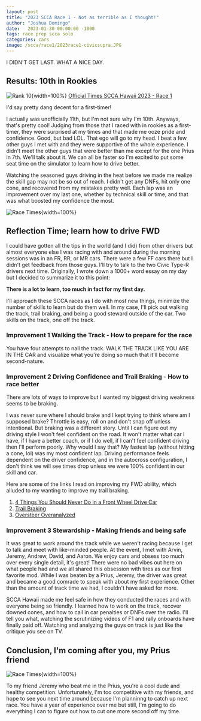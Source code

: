 ```yaml
---
layout: post
title: "2023 SCCA Race 1 - Not as terrible as I thought!"
author: "Joshua Domingo"
date:   2023-01-30 00:00:00 -1000
tags: race prep scca solo  
categories: cars
image: /scca/race1/2023race1-civicsupra.JPG
---
```


I DIDN'T GET LAST. WHAT A NICE DAY.

## Results: 10th in Rookies

![Rank 10](https://www.sudoyashi.com/assets/img/scca/race1/2023race1-rank11.PNG){width=100%}
[Official Times SCCA Hawaii 2023 - Race 1](https://www.sccahawaii.org/wp-content/uploads/2023/01/2023_race_1_fin.pdf)


I'd say pretty dang decent for a first-timer!

I actually was unofficially 11th, but I'm not sure why I'm 10th. Anyways, that's pretty cool! Judging from those that I raced with in rookies as a first-timer, they were surprised at my times and that made me ooze pride and confidence. Good, but bad LOL. That ego will go to my head. I beat a few other guys I met with and they were supportive of the whole experience. I didn't meet the other guys that were better than me except for the one Prius in 7th. We'll talk about it. We can all be faster so I'm excited to put some seat time on the simulator to learn how to drive better.

Watching the seasoned guys driving in the heat before we made me realize the skill gap may not be so out of reach. I didn't get any DNFs, hit only one cone, and recovered from my mistakes pretty well. Each lap was an improvement over my last one, whether by technical skill or time, and that was what boosted my confidence the most.

![Race Times](https://www.sudoyashi.com/assets/img/scca/race1/2023race1-times.PNG){width=100%}

## Reflection Time; learn how to drive FWD

I could have gotten all the tips in the world (and I did) from other drivers but almost everyone else I was racing with and around during the morning sessions was in an FR, RR, or MR cars. There were a few FF cars there but I didn't get feedback from those guys. I'll try to talk to the two Civic Type-R drivers next time. Originally, I wrote down a 1000+ word essay on my day but I decided to summarize it to this point:

**There is a lot to learn, too much in fact for my first day.**

I'll approach these SCCA races as I do with most new things, minimize the number of skills to learn but do them well. In my case, I'll pick out walking the track, trail braking, and being a good steward outside of the car. Two skills on the track, one off the track.

### Improvement 1 Walking the Track - How to prepare for the race

You have four attempts to nail the track. WALK THE TRACK LIKE YOU ARE IN THE CAR and visualize what you're doing so much that it'll become second-nature.

### Improvement 2 Driving Confidence and Trail Braking - How to race better

There are lots of ways to improve but I wanted my biggest driving weakness seems to be braking. 

I was never sure where I should brake and I kept trying to think where am I supposed brake? Throttle is easy, roll on and don't snap off unless intentional. But braking was a different story. Until I can figure out my driving style I won't feel confident on the road. It won't matter what car I have, if I have a better coach, or if I do well, if I can't feel confident driving then I'll perform poorly. Why would I say that? My fastest lap (without hitting a cone, lol) was my most confident lap. Driving performance feels dependent on the driver confidence, and in the autocross configuration, I don't think we will see times drop unless we were 100% confident in our skill and car.

Here are some of the links I read on improving my FWD ability, which alluded to my wanting to improve my trail braking.
1. [4 Things You Should Never Do in a Front Wheel Drive Car](https://www.carthrottle.com/post/4-things-you-should-never-do-in-a-front-wheel-drive-car/)
2. [Trail Braking](https://yousuckatracing.com/tag/trail-braking/)
2. [Oversteer Overanalyzed](https://yousuckatracing.com/2017/04/30/oversteer-overanalyzed-weight-transfer-brake-bias/)

### Improvement 3 Stewardship - Making friends and being safe

It was great to work around the track while we weren't racing because I get to talk and meet with like-minded people. At the event, I met with Arvin, Jeremy, Andrew, David, and Aaron. We enjoy cars and obsess too much over every single detail, it's great! There were no bad vibes out here on what people had and we all shared this obsession with tires as our first favorite mod. While I was beaten by a Prius, Jeremy, the driver was great and became a good comrade to speak with about my first experience. Other than the amount of track time we had, I couldn't have asked for more.

SCCA Hawaii made me feel safe in how they conducted the races and with everyone being so friendly. I learned how to work on the track, recover downed cones, and how to call in car penalties or DNFs over the radio. I'll tell you what, watching the scrutinizing videos of F1 and rally onboards have finally paid off. Watching and analyzing the guys on track is just like the critique you see on TV. 

## Conclusion, I'm coming after you, my Prius friend

![Race Times](https://www.sudoyashi.com/assets/img/scca/race1/2023race1-vertical.JPG){width=100%}

To my friend Jeremy who beat me in the Prius, you're a cool dude and healthy competition. Unfortunately, I'm too competitive with my friends, and hope to see you next time around because I'm planninng to catch up next race. You have a year of experience over me but still, I'm going to do everything I can to figure out how to cut one more second off my time.


